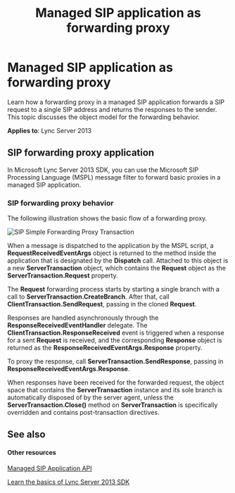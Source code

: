 ﻿---
title: Managed SIP application as forwarding proxy
TOCTitle: Managed SIP application as forwarding proxy
ms:assetid: 353e7047-7001-4c5d-8496-fb4ea4ad8a31
ms:mtpsurl: https://msdn.microsoft.com/library/Dn439070(v=office.15)
ms:contentKeyID: 57096228
ms.date: 02/11/2016
mtps_version: v=office.15
---

# Managed SIP application as forwarding proxy

Learn how a forwarding proxy in a managed SIP application forwards a SIP request to a single SIP address and returns the responses to the sender. This topic discusses the object model for the forwarding behavior.


**Applies to**: Lync Server 2013

## SIP forwarding proxy application

In Microsoft Lync Server 2013 SDK, you can use the Microsoft SIP Processing Language (MSPL) message filter to forward basic proxies in a managed SIP application.

### SIP forwarding proxy behavior

The following illustration shows the basic flow of a forwarding proxy.

![SIP Simple Forwarding Proxy Transaction](images/Dn439070.SIP_Simple_Forwarding_Proxy_Transaction(Office.15).jpg "SIP Simple Forwarding Proxy Transaction")

When a message is dispatched to the application by the MSPL script, a **RequestReceivedEventArgs** object is returned to the method inside the application that is designated by the **Dispatch** call. Attached to this object is a new **ServerTransaction** object, which contains the **Request** object as the **ServerTransaction.Request** property.

The **Request** forwarding process starts by starting a single branch with a call to **ServerTransaction.CreateBranch**. After that, call **ClientTransaction.SendRequest**, passing in the cloned **Request**.

Responses are handled asynchronously through the **ResponseReceivedEventHandler** delegate. The **ClientTransaction.ResponseReceived** event is triggered when a response for a sent **Request** is received, and the corresponding **Response** object is returned as the **ResponseReceivedEventArgs.Response** property.

To proxy the response, call **ServerTransaction.SendResponse**, passing in **ResponseReceivedEventArgs.Response**.

When responses have been received for the forwarded request, the object space that contains the **ServerTransaction** instance and its sole branch is automatically disposed of by the server agent, unless the **ServerTransaction.Close()** method on **ServerTransaction** is specifically overridden and contains post-transaction directives.

## See also

#### Other resources

[Managed SIP Application API](managed-sip-application-api.md)

[Learn the basics of Lync Server 2013 SDK](learn-the-basics-of-lync-server-2013-sdk.md)

